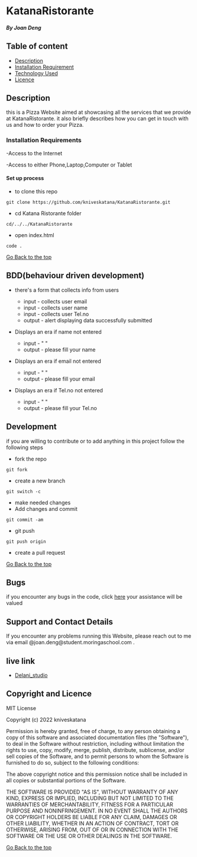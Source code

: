 # KatanaRistorante

##### By Joan Deng

## Table of content

- [Description](#description)
- [Installation Requirement](#Installation)
- [Technology Used](#technology-used)
- [Licence](#licence)


## Description

<p>this is a Pizza Website aimed at showcasing all the services that we provide at KatanaRistorante. it also briefly describes how you can get in touch with us and how to order your Pizza.</p>

### Installation Requirements

-Access to the Internet

-Access to either Phone,Laptop,Computer or Tablet

#### Set up process
* to clone this repo

 ``
 git clone
 https://github.com/kniveskatana/KatanaRistorante.git
 ``

* cd Katana Ristorante folder

 ``
 cd/../../KatanaRistorante
 ``

* open index.html

 ``
 code .
 ``

[Go Back to the top](#Delani_studio)

## BDD(behaviour driven development)

* there's a form that collects info from users
  * input - collects user email
  * input - collects user name
  * input - collects user Tel.no
  * output - alert displaying data successfully submitted

* Displays an era if name not entered
  * input - " "
  * output - please fill your name 

* Displays an era if email not entered
  * input - " "
  * output - please fill your email

* Displays an era if Tel.no not entered
  * input - " "
  * output - please fill your Tel.no

## Development
<p>if you are willing to contribute or to add anything in this project follow the following steps</p>

* fork the repo

``
git fork
``
* create a new branch

``
git switch -c 
``
* make needed changes
* Add changes and commit

``
git commit -am
``
* git push

``
git push origin 
``
* create a pull request


[Go Back to the top](#Delani_studio)

## Bugs
<p>if you encounter any bugs in the code, click <a href="https:https://github.com/kniveskatana/KatanaRistorante/issues">here</a> your assistance will be valued

## Support and Contact Details
<p> If you encounter any problems running this Website, please reach out to me via email @joan.deng@student.moringaschool.com .</p>

## live link
* [Delani_studio](https://kniveskatana.github.io/Delani_studio/)

## Copyright and Licence

MIT License

Copyright (c) 2022 kniveskatana

Permission is hereby granted, free of charge, to any person obtaining a copy
of this software and associated documentation files (the "Software"), to deal
in the Software without restriction, including without limitation the rights
to use, copy, modify, merge, publish, distribute, sublicense, and/or sell
copies of the Software, and to permit persons to whom the Software is
furnished to do so, subject to the following conditions:

The above copyright notice and this permission notice shall be included in all
copies or substantial portions of the Software.

THE SOFTWARE IS PROVIDED "AS IS", WITHOUT WARRANTY OF ANY KIND, EXPRESS OR
IMPLIED, INCLUDING BUT NOT LIMITED TO THE WARRANTIES OF MERCHANTABILITY,
FITNESS FOR A PARTICULAR PURPOSE AND NONINFRINGEMENT. IN NO EVENT SHALL THE
AUTHORS OR COPYRIGHT HOLDERS BE LIABLE FOR ANY CLAIM, DAMAGES OR OTHER
LIABILITY, WHETHER IN AN ACTION OF CONTRACT, TORT OR OTHERWISE, ARISING FROM,
OUT OF OR IN CONNECTION WITH THE SOFTWARE OR THE USE OR OTHER DEALINGS IN THE
SOFTWARE.

[Go Back to the top](#Delani_studio)
